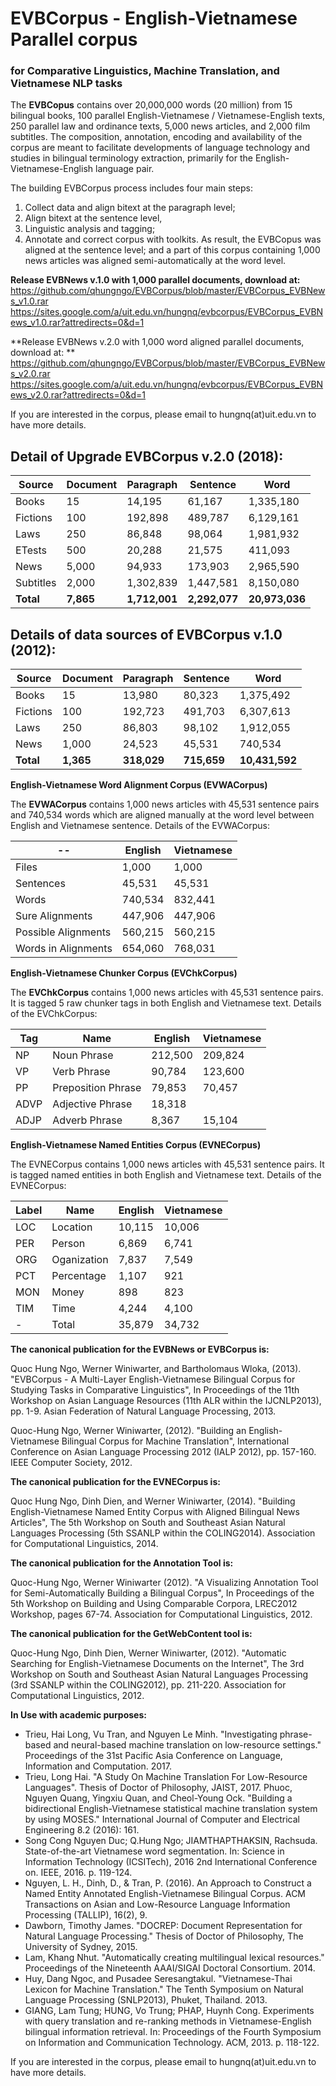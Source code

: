 # EVBCorpus - English-Vietnamese Parallel corpus
### for Comparative Linguistics, Machine Translation, and Vietnamese NLP tasks
The **EVBCopus** contains over 20,000,000 words (20 million) from 15 bilingual books, 100 parallel English-Vietnamese / Vietnamese-English texts, 250 parallel law and ordinance texts, 5,000 news articles, and 2,000 film subtitles. The composition, annotation, encoding and availability of the corpus are meant to facilitate developments of language technology and studies in bilingual terminology extraction, primarily for the English-Vietnamese-English language pair.

The building EVBCorpus process includes four main steps: 

 1. Collect data and align bitext at the paragraph level; 
 2. Align bitext at the sentence level, 
 3. Linguistic analysis and tagging; 
 4. Annotate and correct corpus with toolkits. 
As result, the EVBCopus was aligned at the sentence level; and a part of this corpus containing 1,000 news articles was aligned semi-automatically at the word level.

**Release EVBNews v.1.0 with 1,000 parallel documents, download at:**
https://github.com/qhungngo/EVBCorpus/blob/master/EVBCorpus_EVBNews_v1.0.rar
https://sites.google.com/a/uit.edu.vn/hungnq/evbcorpus/EVBCorpus_EVBNews_v1.0.rar?attredirects=0&d=1

**Release EVBNews v.2.0 with 1,000 word aligned parallel documents, download at: **
https://github.com/qhungngo/EVBCorpus/blob/master/EVBCorpus_EVBNews_v2.0.rar
https://sites.google.com/a/uit.edu.vn/hungnq/evbcorpus/EVBCorpus_EVBNews_v2.0.rar?attredirects=0&d=1

If you are interested in the corpus, please email to hungnq(at)uit.edu.vn to have more details.

## Detail of Upgrade EVBCorpus v.2.0 (2018): 
|Source	| Document	| Paragraph	| Sentence |	Word|
|---|---|---|---|---|
| Books	| 15	|14,195	|61,167	|1,335,180|
| Fictions |	100	|192,898	|489,787	|6,129,161|
| Laws |250	|86,848	|98,064	|1,981,932|
| ETests	|500	|20,288	|21,575	|411,093|
| News	|5,000	|94,933	|173,903	|2,965,590|
| Subtitles	|2,000	|1,302,839	|1,447,581	|8,150,080|
|**Total**	| **7,865**	|**1,712,001**	|**2,292,077**	|**20,973,036**|

## Details of data sources of EVBCorpus v.1.0 (2012): 
|Source	| Document	| Paragraph	| Sentence |	Word|
|---|---|---|---|---|
| Books	| 15	| 13,980	| 80,323	| 1,375,492| 
| Fictions	| 100	| 192,723	| 491,703	| 6,307,613| 
| Laws	| 250	| 86,803	| 98,102	| 1,912,055| 
| News	| 1,000	| 24,523	| 45,531	| 740,534| 
| **Total**	| **1,365**	| **318,029**	| **715,659**	| **10,431,592**| 

**English-Vietnamese Word Alignment Corpus (EVWACorpus)**

The **EVWACorpus** contains 1,000 news articles with 45,531 sentence pairs and 740,534 words which are aligned manually at the word level between English and Vietnamese sentence. 
Details of the EVWACorpus: 


|--|English|Vietnamese|
| -- | -- | -- |
|Files	|1,000	|1,000|
|Sentences	|45,531	|45,531|
|Words	|740,534	|832,441|
|Sure Alignments	|447,906	|447,906|
|Possible Alignments	|560,215	|560,215|
|Words in Alignments	|654,060	|768,031|

**English-Vietnamese Chunker Corpus (EVChkCorpus)**

The **EVChkCorpus** contains 1,000 news articles with 45,531 sentence pairs. It is tagged 5 raw chunker tags in both English and Vietnamese text. Details of the EVChkCorpus:

|Tag|Name|English	|Vietnamese|
|---|----|--------|----------|
|NP	|Noun Phrase	| 212,500	|209,824|
|VP	|Verb Phrase	| 90,784	|123,600|
|PP	|Preposition Phrase	| 79,853	|70,457|
|ADVP	|Adjective Phrase	| 18,318|	|
|ADJP	|Adverb Phrase	|8,367	|15,104|

**English-Vietnamese Named Entities Corpus (EVNECorpus)**

The EVNECorpus contains 1,000 news articles with 45,531 sentence pairs. It is tagged named entities in both English and Vietnamese text. Details of the EVNECorpus:

|Label|Name|English	|Vietnamese|
|-----|----|--------|----------|
|LOC	|Location	|10,115	|10,006|
|PER	|Person	|6,869	| 6,741|
|ORG	|Oganization |7,837 |7,549|
|PCT	|Percentage	|1,107	|921|
|MON	|Money	|898|823|
|TIM	|Time	|4,244	|4,100|
|-|Total	|	35,879	|34,732|

**The canonical publication for the EVBNews or EVBCorpus is:**

Quoc Hung Ngo, Werner Winiwarter, and Bartholomaus Wloka, (2013). "EVBCorpus - A Multi-Layer English-Vietnamese Bilingual Corpus for Studying Tasks in Comparative Linguistics", In Proceedings of the 11th Workshop on Asian Language Resources (11th ALR within the IJCNLP2013), pp. 1-9. Asian Federation of Natural Language Processing, 2013.

Quoc-Hung Ngo, Werner Winiwarter, (2012). "Building an English-Vietnamese Bilingual Corpus for Machine Translation", International Conference on Asian Language Processing 2012 (IALP 2012), pp. 157-160. IEEE Computer Society, 2012.

**The canonical publication for the EVNECorpus is:**

Quoc Hung Ngo, Dinh Dien, and Werner Winiwarter, (2014). "Building English-Vietnamese Named Entity Corpus with Aligned Bilingual News Articles", The 5th Workshop on South and Southeast Asian Natural Languages Processing (5th SSANLP within the COLING2014). Association for Computational Linguistics, 2014.

**The canonical publication for the Annotation Tool is:**

Quoc-Hung Ngo, Werner Winiwarter (2012). "A Visualizing Annotation Tool for Semi-Automatically Building a Bilingual Corpus", In Proceedings of the 5th Workshop on Building and Using Comparable Corpora, LREC2012 Workshop, pages 67-74. Association for Computational Linguistics, 2012.

**The canonical publication for the GetWebContent tool is:**

Quoc-Hung Ngo, Dinh Dien, Werner Winiwarter, (2012). "Automatic Searching for English-Vietnamese Documents on the Internet", The 3rd Workshop on South and Southeast Asian Natural Languages Processing (3rd SSANLP within the COLING2012), pp. 211-220. Association for Computational Linguistics, 2012.

**In Use with academic purposes:**

- Trieu, Hai Long, Vu Tran, and Nguyen Le Minh. "Investigating phrase-based and neural-based machine translation on low-resource settings." Proceedings of the 31st Pacific Asia Conference on Language, Information and Computation. 2017.
- Trieu, Long Hai. "A Study On Machine Translation For Low-Resource Languages". Thesis of Doctor of Philosophy, JAIST, 2017.
Phuoc, Nguyen Quang, Yingxiu Quan, and Cheol-Young Ock. "Building a bidirectional English-Vietnamese statistical machine translation system by using MOSES." International Journal of Computer and Electrical Engineering 8.2 (2016): 161.
- Song Cong Nguyen Duc; Q.Hung Ngo; JIAMTHAPTHAKSIN, Rachsuda. State-of-the-art Vietnamese word segmentation. In: Science in Information Technology (ICSITech), 2016 2nd International Conference on. IEEE, 2016. p. 119-124.
- Nguyen, L. H., Dinh, D., & Tran, P. (2016). An Approach to Construct a Named Entity Annotated English-Vietnamese Bilingual Corpus. ACM Transactions on Asian and Low-Resource Language Information Processing (TALLIP), 16(2), 9.
- Dawborn, Timothy James. "DOCREP: Document Representation for Natural Language Processing." Thesis of Doctor of Philosophy, The University of Sydney, 2015.
- Lam, Khang Nhut. "Automatically creating multilingual lexical resources." Proceedings of the Nineteenth AAAI/SIGAI Doctoral Consortium. 2014.
- Huy, Dang Ngoc, and Pusadee Seresangtakul. "Vietnamese-Thai Lexicon for Machine Translation." The Tenth Symposium on Natural Language Processing (SNLP2013), Phuket, Thailand. 2013.
- GIANG, Lam Tung; HUNG, Vo Trung; PHAP, Huynh Cong. Experiments with query translation and re-ranking methods in Vietnamese-English bilingual information retrieval. In: Proceedings of the Fourth Symposium on Information and Communication Technology. ACM, 2013. p. 118-122.

If you are interested in the corpus, please email to hungnq(at)uit.edu.vn to have more details.
